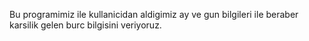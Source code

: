 Bu programimiz ile kullanicidan aldigimiz ay ve gun bilgileri ile beraber karsilik gelen burc bilgisini veriyoruz.
